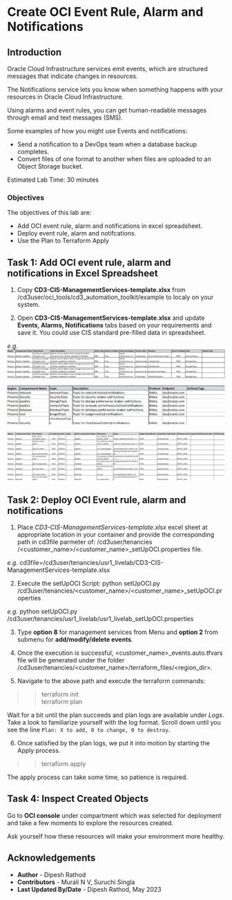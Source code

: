 # Create OCI Event Rule, Alarm and Notifications

## Introduction

Oracle Cloud Infrastructure services emit events, which are structured messages that indicate changes in resources. 

The Notifications service lets you know when something happens with your resources in Oracle Cloud Infrastructure. 

Using alarms and event rules, you can get human-readable messages through email and text messages (SMS).

Some examples of how you might use Events and notifications: 

- Send a notification to a DevOps team when a database backup completes.
- Convert files of one format to another when files are uploaded to an Object Storage bucket.

Estimated Lab Time: 30 minutes

### Objectives

The objectives of this lab are:

- Add OCI event rule, alarm and notifications in excel spreadsheet.
- Deploy event rule, alarm and notifcations.
- Use the Plan to Terraform Apply

## Task 1: Add OCI event rule, alarm and notifications in Excel Spreadsheet

1. Copy __CD3-CIS-ManagementServices-template.xlsx__ from /cd3user/oci_tools/cd3_automation_toolkit/example to localy on your system.

2. Open __CD3-CIS-ManagementServices-template.xlsx__ and update __Events, Alarms, Notifications__ tabs based on your requirements and save it. You could use CIS standard pre-filled data in spreadsheet.

_e.g._ ![Event Rule](images/Event_Rule.jpg)

![Notifications](images/notifications.jpg)

![Alarms](images/Alarms.jpg)

## Task 2: Deploy OCI Event rule, alarm and notifications

1. Place _CD3-CIS-ManagementServices-template.xlsx_ excel sheet at appropriate location in your container and provide the corresponding path in cd3file parmeter of: /cd3user/tenancies /<customer_name>/<customer_name>_setUpOCI.properties file.

_e.g._ cd3file=/cd3user/tenancies/usr1_livelab/CD3-CIS-ManagementServices-template.xlsx

2. Execute the setUpOCI Script:
python setUpOCI.py /cd3user/tenancies/<customer_name>/<customer_name>_setUpOCI.properties

_e.g._ python setUpOCI.py /cd3user/tenancies/usr1_livelab/usr1_livelab_setUpOCI.properties

3. Type __option 8__ for management services from Menu and __option 2__ from submenu for __add/modify/delete events__.

4. Once the execution is successful, <customer_name>_events.auto.tfvars file will be generated under the folder /cd3user/tenancies/<customer_name>/terraform_files/<region_dir>.

5. Navigate to the above path and execute the terraform commands:

> > terraform init </br>
> > terraform plan

Wait for a bit until the plan succeeds and plan logs are available under _Logs_. Take a look to familiarize yourself with the log format. Scroll down until you see the line `Plan: X to add, 0 to change, 0 to destroy`.

6. Once satisfied by the plan logs, we put it into motion by starting the Apply process.

> > terraform apply

The apply process can take some time, so patience is required.

## Task 4: Inspect Created Objects

Go to __OCI console__ under compartment which was selected for deployment and take a few moments to explore the resources created. 

Ask yourself how these resources will make your environment more healthy. 

## Acknowledgements

- __Author__ - Dipesh Rathod
- __Contributors__ - Murali N V, Suruchi Singla
- __Last Updated By/Date__ - Dipesh Rathod, May 2023
